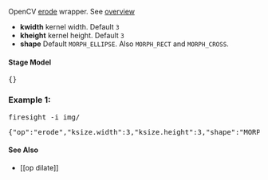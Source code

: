 OpenCV [erode](http://docs.opencv.org/modules/imgproc/doc/filtering.html?highlight=erode#erode) wrapper. See [overview](http://docs.opencv.org/doc/tutorials/imgproc/erosion_dilatation/erosion_dilatation.html)

* **kwidth** kernel width. Default `3`
* **kheight** kernel height. Default `3`
* **shape** Default `MORPH_ELLIPSE`. Also `MORPH_RECT` and `MORPH_CROSS`.

#### Stage Model
<pre>{}</pre>

### Example 1: 
<pre>firesight -i img/</pre>
<pre>{"op":"erode","ksize.width":3,"ksize.height":3,"shape":"MORPH_ELLIPSE"}</pre>

#### See Also
* [[op dilate]]
